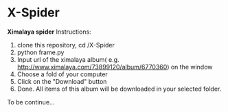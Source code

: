 # X-Spider
**Ximalaya spider**
Instructions:
1. clone this repository, cd /X-Spider
2. python frame.py
3. Input url of the ximalaya album( e.g. http://www.ximalaya.com/73899120/album/6770360) on the window
4. Choose a fold of your computer
5. Click on the "Download" button
6. Done. All items of this album will be downloaded in your selected folder.

To be continue...
